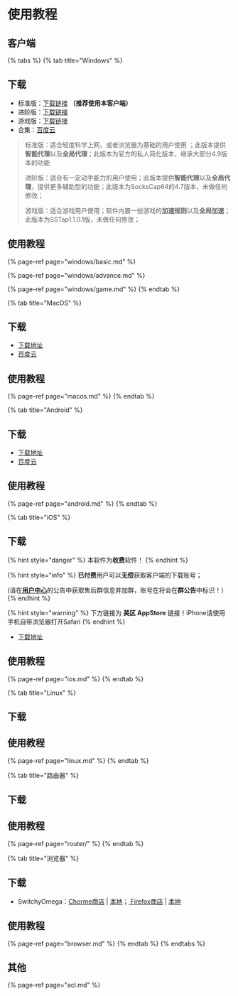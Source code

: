 # 使用教程

## 客户端

{% tabs %}
{% tab title="Windows" %}
## 下载

* 标准版：[下载链接](https://github.com/ZBrettonYe/SSR-Client/releases/download/1.0/ShadowsocksR-win.exe) **（推荐使用本客户端）**
* 进阶版：[下载链接](https://github.com/ZBrettonYe/SSR-Client/releases/download/1.1/SocksCap64-setup-4.7.exe)
* 游戏版：[下载链接](https://github.com/ZBrettonYe/SSR-Client/releases/download/1.1/SSTAP.exe)
* 合集：[百度云](https://pan.baidu.com/s/1dRxCM_0KCr3pJP5iWNDsvA)

> 标准版：适合轻度科学上网，或者浏览器为基础的用户使用 ；此版本提供**智能代理**以及**全局代理**；此版本为官方的私人简化版本，继承大部分4.9版本的功能
>
> 进阶版：适合有一定动手能力的用户使用；此版本提供**智能代理**以及**全局代理**，提供更多辅助型的功能；此版本为SocksCap64的4.7版本，未做任何修改；
>
> 游戏版：适合游戏用户使用；软件内置一些游戏的**加速规则**以及**全局加速**；此版本为SSTap1.1.0.1版，未做任何修改；

## 使用教程

{% page-ref page="windows/basic.md" %}

{% page-ref page="windows/advance.md" %}

{% page-ref page="windows/game.md" %}
{% endtab %}

{% tab title="MacOS" %}
## 下载

* [下载地址](https://github.com/ZBrettonYe/SSR-Client/releases/download/1.1/ShadowsocksX-NG-R8.dmg)
* [百度云](https://pan.baidu.com/s/1dRxCM_0KCr3pJP5iWNDsvA)

##  使用教程

{% page-ref page="macos.md" %}
{% endtab %}

{% tab title="Android" %}
## 下载

* [下载地址](https://github.com/ZBrettonYe/SSR-Client/releases/download/1.1/shadowsocksr.apk)
* [百度云](https://pan.baidu.com/s/1dRxCM_0KCr3pJP5iWNDsvA)​

##  使用教程

{% page-ref page="android.md" %}
{% endtab %}

{% tab title="iOS" %}
## 下载

{% hint style="danger" %}
本软件为**收费**软件！
{% endhint %}

{% hint style="info" %}
**已付费**用户可以**无偿**获取客户端的下载账号；

\(请在[**用户中心**](http://ssr.hentaiworld.cc/)的公告中获取售后群信息并加群，账号在将会在**群公告**中标识！）
{% endhint %}

{% hint style="warning" %}
下方链接为 **美区 AppStore** 链接！iPhone请使用手机自带浏览器打开Safari
{% endhint %}

* [下载地址](https://itunes.apple.com/us/app/shadowrocket/id932747118?mt=8)

##  使用教程

{% page-ref page="ios.md" %}
{% endtab %}

{% tab title="Linux" %}
## 下载

##  使用教程

{% page-ref page="linux.md" %}
{% endtab %}

{% tab title="路由器" %}
## 下载

##  使用教程

{% page-ref page="router/" %}
{% endtab %}

{% tab title="浏览器" %}
## 下载

* SwitchyOmega：[Chorme商店](https://chrome.google.com/webstore/detail/proxy-switchyomega/padekgcemlokbadohgkifijomclgjgif) \| [本地](https://github.com/FelisCatus/SwitchyOmega/releases/download/v2.5.11/SwitchyOmega_Chromium.crx)；[ Firefox商店](https://addons.mozilla.org/en-US/firefox/addon/switchyomega/) \| [本地](https://github.com/FelisCatus/SwitchyOmega/releases/download/v2.5.11/proxy_switchyomega-2.5.11-an.fx.xpi)

##  使用教程

{% page-ref page="browser.md" %}
{% endtab %}
{% endtabs %}

## 其他

{% page-ref page="acl.md" %}

